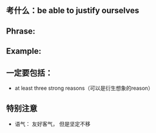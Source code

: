 ## 考什么：be able to justify ourselves

## Phrase:


## Example:

## 一定要包括：
- at least three strong reasons（可以是衍生想象的reason）

## 特别注意
- 语气： 友好客气， 但是坚定不移
